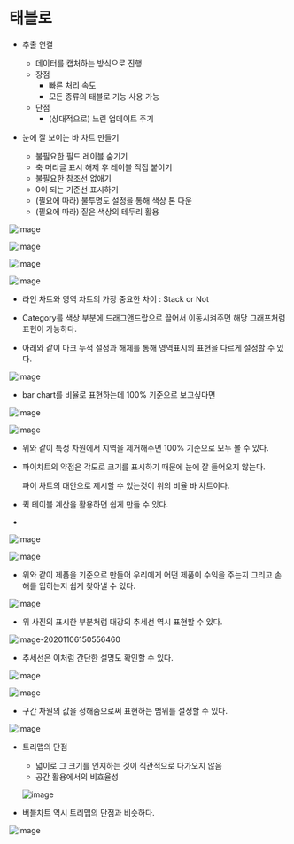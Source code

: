 # 태블로





- 추출 연결
  - 데이터를 캡처하는 방식으로 진행
  - 장점
    - 빠른 처리 속도
    - 모든 종류의 태블로 기능 사용 가능
  - 단점
    - (상대적으로) 느린 업데이트 주기





- 눈에 잘 보이는 바 차트 만들기
  - 불필요한 필드 레이블 숨기기
  - 축 머리글 표시 해제 후 레이블 직접 붙이기
  - 불필요한 참조선 없애기
  - 0이 되는 기준선 표시하기
  - (필요에 따라) 불투명도 설정을 통해 색상 톤 다운
  - (필요에 따라) 짙은 색상의 테두리 활용

![image](https://user-images.githubusercontent.com/58559786/97824097-5d72af00-1cfe-11eb-85d9-03bce1163319.png)



![image](https://user-images.githubusercontent.com/58559786/97824413-2e107200-1cff-11eb-8e8d-0006b91da911.png)



![image](https://user-images.githubusercontent.com/58559786/97824731-12599b80-1d00-11eb-9023-3fd4ece6ee18.png)

![image](https://user-images.githubusercontent.com/58559786/97825151-3b2e6080-1d01-11eb-8064-aaad03069b24.png)

- 라인 차트와 영역 차트의 가장 중요한 차이 : Stack or Not
- Category를 색상 부분에 드래그앤드랍으로 끌어서 이동시켜주면 해당 그래프처럼 표현이 가능하다.





- 아래와 같이 마크 누적 설정과 해체를 통해 영역표시의 표현을 다르게 설정할 수 있다.

![image](https://user-images.githubusercontent.com/58559786/97825097-1639ed80-1d01-11eb-9553-a28594756231.png)





- bar chart를 비율로 표현하는데 100% 기준으로 보고싶다면

![image](https://user-images.githubusercontent.com/58559786/98314990-7e971080-201a-11eb-8778-3ebf21b216a5.png)

![image](https://user-images.githubusercontent.com/58559786/98315221-15fc6380-201b-11eb-82a7-86551c269ef8.png)

- 위와 같이 특정 차원에서 지역을 제거해주면 100% 기준으로 모두 볼 수 있다.



- 파이차트의 약점은 각도로 크기를 표시하기 때문에 눈에 잘 들어오지 않는다.

  파이 차트의 대안으로 제시할 수 있는것이 위의 비율 바 차트이다.

- 퀵 테이블 계산을 활용하면 쉽게 만들 수 있다.



- 

![image](https://user-images.githubusercontent.com/58559786/98331847-c9c41a00-2040-11eb-8152-d1e8232bff38.png)





![image](https://user-images.githubusercontent.com/58559786/98331914-ef512380-2040-11eb-9c42-50ceb1a45c67.png)

- 위와 같이 제품을 기준으로 만들어 우리에게 어떤 제품이 수익을 주는지 그리고 손해를 입히는지 쉽게 찾아낼 수 있다.





![image](https://user-images.githubusercontent.com/58559786/98332060-4b1bac80-2041-11eb-9e85-57621b3455f7.png)

- 위 사진의 표시한 부분처럼 대강의 추세선 역시 표현할 수 있다.

![image-20201106150556460](C:\Users\user\AppData\Roaming\Typora\typora-user-images\image-20201106150556460.png)

- 추세선은 이처럼 간단한 설명도 확인할 수 있다.





![image](https://user-images.githubusercontent.com/58559786/98332727-8e2a4f80-2042-11eb-8cac-047822bb681a.png)

![image](https://user-images.githubusercontent.com/58559786/98332808-bb76fd80-2042-11eb-9343-81e6d7483a98.png)

- 구간 차원의 값을 정해줌으로써 표현하는 범위를 설정할 수 있다.



![image](https://user-images.githubusercontent.com/58559786/98333917-1c073a00-2045-11eb-823b-f2c1d8045a3d.png)











- 트리맵의 단점

  - 넓이로 그 크기를 인지하는 것이 직관적으로 다가오지 않음
  - 공간 활용에서의 비효율성

  ![image](https://user-images.githubusercontent.com/58559786/98334220-c2533f80-2045-11eb-9318-ee9acee66dc4.png)



- 버블차트 역시 트리맵의 단점과 비슷하다.

![image](https://user-images.githubusercontent.com/58559786/98334288-e6168580-2045-11eb-82f4-5ab249eaeefa.png)

